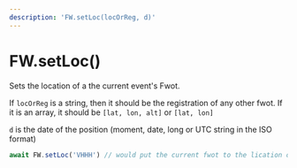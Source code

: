 ```yaml
---
description: 'FW.setLoc(locOrReg, d)'
---
```


# FW.setLoc\(\)

Sets the location of a the current event's Fwot.

If `locOrReg` is a string, then it should be the registration of any other fwot. If it is an array, it should be `[lat, lon, alt]` or `[lat, lon]`

`d` is the date of the position \(moment, date, long or UTC string in the ISO format\)

```javascript
await FW.setLoc('VHHH') // would put the current fwot to the lication of the airport of HongKong
```


